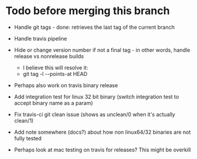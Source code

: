 # Todo before merging this branch

 * Handle git tags - done: retrieves the last tag of the current branch
 * Handle travis pipeline
 * Hide or change version number if not a final tag - in other words, handle release vs nonrelease builds
   * I believe this will resolve it:
   * git tag -l --points-at HEAD
 * Perhaps also work on travis binary release
 * Add integration test for linux 32 bit binary (switch integration test to accept binary name as a param)
 * Fix travis-ci git clean issue (shows as unclean/0 when it's actually clean/1)
 * Add note somewhere (docs?) about how non linux64/32 binaries are not fully tested

 * Perhaps look at mac testing on travis for releases? This might be overkill
